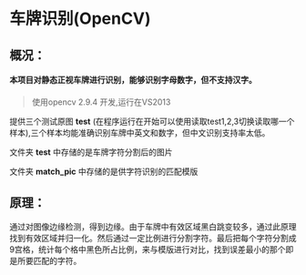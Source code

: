 # 车牌识别(OpenCV)


## 概况：

#### 本项目对静态正视车牌进行识别，能够识别字母数字，但不支持汉字。

>使用opencv 2.9.4 开发,运行在VS2013


 提供三个测试原图 **test** (在程序运行在开始可以使用读取test1,2,3切换读取哪一个样本),三个样本均能准确识别车牌中英文和数字，但中文识别支持率太低。

 文件夹 **test** 中存储的是车牌字符分割后的图片

 文件夹 **match_pic** 中存储的是供字符识别的匹配模版


## 原理：

 通过对图像边缘检测，得到边缘。由于车牌中有效区域黑白跳变较多，通过此原理找到有效区域并归一化。然后通过一定比例进行分割字符。最后把每个字符分割成9宫格，统计每个格中黑色所占比例，来与模版进行对比，找到误差最小的那个即是所要匹配的字符。
